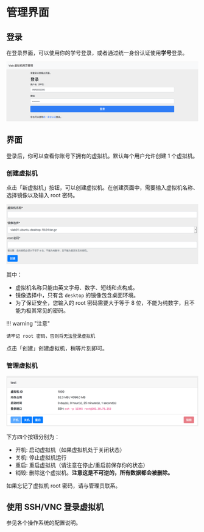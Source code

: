 # 管理界面

## 登录

在登录界面，可以使用你的学号登录，或者通过统一身份认证使用**学号**登录。

![login](../images/1.png)

## 界面

登录后，你可以查看你账号下拥有的虚拟机。默认每个用户允许创建 1 个虚拟机。

### 创建虚拟机

点击「新虚拟机」按钮，可以创建虚拟机。在创建页面中，需要输入虚拟机名称、选择镜像以及输入 root 密码。

![create](../images/vm-create.png)

其中：

- 虚拟机名称只能由英文字母、数字、短线和点构成。
- 镜像选择中，只有含 `desktop` 的镜像包含桌面环境。
- 为了保证安全，您输入的 root 密码需要大于等于 8 位，不能为纯数字，且不能为极其常见的密码。

!!! warning "注意"

    请牢记 root 密码，否则将无法登录虚拟机

点击「创建」创建虚拟机，稍等片刻即可。

### 管理虚拟机

![vms](../images/2.png)

下方四个按钮分别为：

- 开机: 启动虚拟机（如果虚拟机处于关闭状态）
- 关机: 停止虚拟机运行
- 重启: 重启虚拟机（请注意在停止/重启前保存你的状态）
- 销毁: 删除这个虚拟机。**注意这是不可逆的，所有数据都会被删除。**

如果忘记了虚拟机 root 密码，请与管理员联系。

## 使用 SSH/VNC 登录虚拟机

参见各个操作系统的配置说明。
